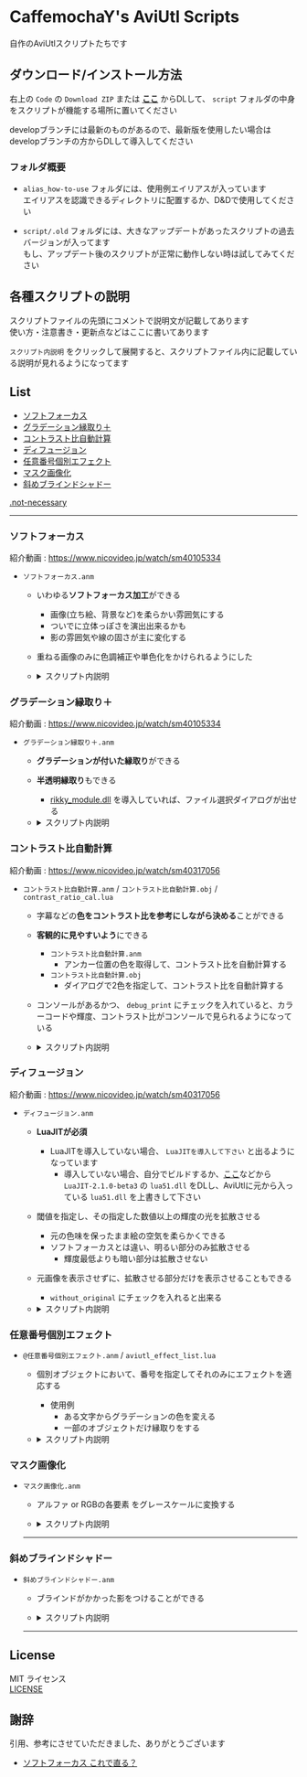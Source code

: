 # CaffemochaY's AviUtl Scripts

自作のAviUtlスクリプトたちです

## ダウンロード/インストール方法

右上の `Code` の `Download ZIP` または **[ここ](https://github.com/CaffemochaY/CaffemochaY-AviUtl-Scripts/archive/refs/heads/main.zip)** からDLして、 `script` フォルダの中身をスクリプトが機能する場所に置いてください

developブランチには最新のものがあるので、最新版を使用したい場合はdevelopブランチの方からDLして導入してください

### フォルダ概要

- `alias_how-to-use` フォルダには、使用例エイリアスが入っています  
  エイリアスを認識できるディレクトリに配置するか、D&Dで使用してください

- `script/.old` フォルダには、大きなアップデートがあったスクリプトの過去バージョンが入ってます  
  もし、アップデート後のスクリプトが正常に動作しない時は試してみてください

## 各種スクリプトの説明

スクリプトファイルの先頭にコメントで説明文が記載してあります  
使い方・注意書き・更新点などはここに書いてあります

`スクリプト内説明` をクリックして展開すると、スクリプトファイル内に記載している説明が見れるようになってます

## List

- [ソフトフォーカス](#ソフトフォーカス)
- [グラデーション縁取り＋](#グラデーション縁取り)
- [コントラスト比自動計算](#コントラスト比自動計算)
- [ディフュージョン](#ディフュージョン)
- [任意番号個別エフェクト](#任意番号個別エフェクト)
- [マスク画像化](#マスク画像化)
- [斜めブラインドシャドー](#斜めブラインドシャドー)

[.not-necessary](#not-necessary)

---

### ソフトフォーカス

紹介動画 : <https://www.nicovideo.jp/watch/sm40105334>

- `ソフトフォーカス.anm`

  - いわゆる**ソフトフォーカス加工**ができる
    - 画像(立ち絵、背景など)を柔らかい雰囲気にする
    - ついでに立体っぽさを演出出来るかも
    - 影の雰囲気や線の固さが主に変化する

  - 重ねる画像のみに色調補正や単色化をかけられるようにした

  - <details><summary>スクリプト内説明</summary>

    ---

    ソフトフォーカス.anm / ver.2.0.2  
    Copyright (c) 2022 CaffemochaY

    - 立ち絵等の画像を柔らかい雰囲気にします  
    - ついでに立体っぽさを演出出来るかもしれません  
    - 影の雰囲気や線の固さが主に変化します

    "ぼかし", "拡散光", "単色化", "色調補正" の順番でエフェクトをかけます

    - parameter
      - alpha : エフェクトをかけたものの透明度(適応する強さに相当)
      - その他 : "ぼかし", "拡散光", "単色化", "色調補正" のパラメータ各種

    - 注意
      - `X,Y調整` は、絶対値が `"最大画像サイズ" - w(or h) - (blur_range + diffusion) * 2` より小さくなるようにしないと元画像がクリッピングされます
      - `合成モード(0-12)` のうち、`10` , `11` , `12` はうまくいかない場合があります
        - 詳細は `lua.txt` を見て下さい

    - changelog
      - ver.2
        - obj.copybufferを使わないようにした
        - 画像データのキャッシュ数を `0` にしても機能するようにした
        - 各種パラメータが `0` の時、パラメータが `0` の一部のエフェクトを無効化し、動作を軽量化した
      - ver.2.0.1
        - バージョン表記を3桁に変更
      - ver.2.0.2
        - 文字コードの正規化

    </details>

### グラデーション縁取り＋

紹介動画 : <https://www.nicovideo.jp/watch/sm40105334>

- `グラデーション縁取り＋.anm`

  - **グラデーションが付いた縁取り**ができる
  - **半透明縁取り**もできる
    - [rikky_module.dll](https://hazumurhythm.com/a/a2Z/) を導入していれば、ファイル選択ダイアログが出せる

  - <details><summary>スクリプト内説明</summary>

    ---

    グラデーション縁取り＋.anm / ver.2.0.2  
    Copyright (c) 2022 CaffemochaY

    グラデーションがかかった縁取りを1オブジェクトで完結させることが出来るようにするスクリプトです  
    縁取り部分の透明度も設定できます  
    グラデーションの強さを `0` にすれば、ただの透過縁取りとしても使えます  
    開始色, 終了色を空欄にすると、**色選択無し**の状態になります

    `rikky_module.dll` がこのスクリプトで読める場所にあれば、ファイル選択ダイアログが出せます  
    `rikkymodule&memory` を導入していない場合は、`\` をエスケープしてください

    - parameter
      - 縁取り, グラデーションのパラメータ各種
      - alpha : 縁取り部分の透明度

    - changelog
      - ver.2
        - obj.copybufferを使わないようにした
        - 画像データのキャッシュ数を `0` にしても機能するようにした
      - ver.2.0.1
        - バージョン表記を3桁に変更
      - ver.2.0.2
        - 文字コードの正規化

    </details>

### コントラスト比自動計算

紹介動画 : <https://www.nicovideo.jp/watch/sm40317056>

- `コントラスト比自動計算.anm` / `コントラスト比自動計算.obj` / `contrast_ratio_cal.lua`

  - 字幕などの**色をコントラスト比を参考にしながら決める**ことができる
  - **客観的に見やすいよう**にできる
    - `コントラスト比自動計算.anm`
      - アンカー位置の色を取得して、コントラスト比を自動計算する
    - `コントラスト比自動計算.obj`
      - ダイアログで2色を指定して、コントラスト比を自動計算する

  - コンソールがあるかつ、 `debug_print` にチェックを入れていると、カラーコードや輝度、コントラスト比がコンソールで見られるようになっている

  - <details><summary>スクリプト内説明</summary>

    ---

    コントラスト比自動計算.anm / ver.1.0.2  
    Copyright (c) 2022 CaffemochaY

    アンカーで2色を取得して、その2つのコントラスト比を自動で計算するスクリプト  
    [WCAG 2.0](https://www.w3.org/TR/WCAG20-TECHS/G17.html#G17-procedure)基準で色のコントラスト比を計算する

    - parameter
      - 文字色 / 文字装飾色 : 色
      - 文字サイズ, フォント名, 文字装飾 : テキストのパラメータ
      - 文字不透明度 : 文字の不透明度
      - info : アンカー, コントラスト比の表示を設定
      - debug_print : debug_printに値を返すかの指定

    - changelog
      - ver.1.0.1
        - バージョン表記を3桁に変更
      - ver.1.0.2
        - 文字コードの正規化

    ---

    コントラスト比自動計算.obj / ver.1.0.2  
    Copyright (c) 2022 CaffemochaY

    ダイアログで2色を指定して、その2つのコントラスト比を自動で計算するスクリプト  
    [WCAG 2.0](https://www.w3.org/TR/WCAG20-TECHS/G17.html#G17-procedure)基準で色のコントラスト比を計算する

    - parameter
      - 文字色 / 背景色 : 色
      - 文字サイズ, フォント名, 文字装飾 : テキストのパラメータ
      - 背景margin : 文字の範囲から、どれだけ余白をとるかの指定
      - debug_print : debug_printに値を返すかの指定

    - changelog
      - ver.1.0.1
        - バージョン表記を3桁に変更
      - ver.1.0.2
        - 文字コードの正規化

    ---

    contrast_ratio_cal.lua / ver.1.0.2  
    Copyright (c) 2022 CaffemochaY

    sourse : [WCAG 2.0](https://www.w3.org/TR/WCAG20-TECHS/G17.html#G17-procedure)

    - changelog
      - ver.1.0.1
        - バージョン表記を3桁に変更
      - ver.1.0.2
        - 文字コードの正規化

    </details>

### ディフュージョン

紹介動画 : <https://www.nicovideo.jp/watch/sm40317056>

- `ディフュージョン.anm`

  - **LuaJITが必須**
    - LuaJITを導入していない場合、 `LuaJITを導入して下さい` と出るようになっています
      - 導入していない場合、自分でビルドするか、[ここ](https://scrapbox.io/ePi5131/LuaJIT)などから `LuaJIT-2.1.0-beta3` の `lua51.dll` をDLし、AviUtlに元から入っている `lua51.dll` を上書きして下さい

  - 閾値を指定し、その指定した数値以上の輝度の光を拡散させる
    - 元の色味を保ったまま絵の空気を柔らかくできる
    - ソフトフォーカスとは違い、明るい部分のみ拡散させる
      - 輝度最低よりも暗い部分は拡散させない

  - 元画像を表示させずに、拡散させる部分だけを表示させることもできる
    - `without_original` にチェックを入れると出来る

  - <details><summary>スクリプト内説明</summary>

    ---

    ディフュージョン.anm / ver.1.3.0  
    Copyright (c) 2022 CaffemochaY

    LuaJITが必須 （LuaJIT 2.1.0-beta3 推奨）

    - 閾値を指定し、その指定した数値以上の輝度の光を拡散させる
    - 元の色味を保ったまま絵の空気を柔らかくできる

    - parameter
      - 輝度最低 / 最高 : 拡散させたいハイライト部分の輝度の最低、最高を指定する
        - 輝度最低より下の輝度は `0` , 輝度最高より上の輝度は `1` に補正する
      - 輝度上限 : それ以上の輝度の部分を拡散させないようにする
        - 輝度上限以上の輝度の部分の `alpha` を `0` にする
      - alpha : ハイライト部分の透明度倍率(%)
        - alpha_Insert : `obj.track3` よりも自由に指定できる透明度倍率
          - `100` 以上を指定すると、通常よりも濃くできる
      - without_original : 元画像を表示するかどうか （`1` で表示しない）
      - ぼかし, 色調補正 各種パラメータ

    - 注意
      - `合成モード(0-12)` のうち、`10` , `11` , `12` はうまくいかない場合があります
        - 詳細は `lua.txt` を見て下さい
      - 合成モードは変えない方が良いと思われる
        - 変えるとしたら、`0` , `1` , `4` , `5` , `6` , `8` 辺り
        - デフォルトは `6`
      - `_dp1~10,13~16` をglobal変数で使用しています

    - changelog
      - ver.1.1
        - 0除算のパターンを考慮していなかったため該当部分の修正
      - ver.1.2
        - 輝度上限を設定出来るようにした
          - 白飛びしにくくなるように設定出来るようになったはず
      - ver.1.2.1
        - バージョン表記を3桁に変更
      - ver.1.3.0
        - pixel処理のループを改良
        - 文字コードの正規化

    </details>

### 任意番号個別エフェクト

- `@任意番号個別エフェクト.anm` / `aviutl_effect_list.lua`

  - 個別オブジェクトにおいて、番号を指定してそれのみにエフェクトを適応する
    - 使用例
      - ある文字からグラデーションの色を変える
      - 一部のオブジェクトだけ縁取りをする

  - <details><summary>スクリプト内説明</summary>

    ---

    任意番号個別エフェクト.anm / ver.1.2.2  
    Copyright (c) 2022 CaffemochaY

    - parameter
      - 開始番号 / 終了番号 : エフェクトをかけたい `index` を指定する
        - index_table : "table" でエフェクトをかけたい `index` を複数範囲指定する
          - `index` は `0` スタート

      - 関数版
        - Effect_insert : 関数などでエフェクトを指定する ( `obj.effect` , `function` など)
      - テンプレート版
        - _name : エフェクトの名前
        - track0~7 : トラックバー (3,4,5,6,7 は "table" で指定)
        - color1,2 : 色
        - check0~4 : チェックの値を 0,1 で指定 (1,2,3,4 は "table" で指定)
        - mode : 合成モードなどの `.exo` で `mode` の値を指定
        - type : 図形の種類などの `.exo` で `type` の値を指定
        - name/file : アニメーション効果の名称やファイルのパスなどを指定
        - color_yc1,2 : YCbCr の各種値を "table" でエフェクトを指定 (数値でも可)
        - seed/変形方法 : ノイズの `seed` を指定 / ディスプレイスメントマップの変形方法を指定
        - param : アニメーション効果のダイアログパラメータを指定

    - 注意
      - `Effect_insert()` の初めの `]]` は消さないように
      - `Effect_insert` は、 スクリプト制御で `Effect_insert` で関数を定義して代入すると、stack overflow になる
      - "table" の欄は "table" で値を指定すること

    - changelog
      - ver.1.1
        - `stack overflow` について追記
      - ver.1.2
        - 設定ダイアログの番号が誤っていたので修正
      - ver.1.2.1
        - バージョン表記を3桁に変更
      - ver.1.2.2
        - 文字コードの正規化
        - コードのフォーマット

    ---

    aviutl_effect_list.lua / ver.1.0.2  
    Copyright (c) 2022 CaffemochaY

    - parameter
      - _name         : "string"
      - track
        - track0      : "number"
        - track1      : "number"
        - track2      : "number"
        - track3      : "number"
        - track4      : "number"
        - track5      : "number"
        - track6      : "number"
        - track7      : "number"
      - color
        - color1/col  : "number"
        - color2/col  : "number"
      - check
        - check0/chk  : "number"
        - check1/chk  : "number"
        - check2/chk  : "number"
        - check3/chk  : "number"
        - check4/chk  : "number"
      - mode          : "number"
      - etype         : "number"
      - name / file   : "string"
      - color_yc
        - color_yc1   : "table" or "number"
        - color_yc2   : "table" or "number"
      - seed          : "number"
      - calc          : "number"
      - param         : "string"

    - changelog
      - ver.1.0.1
        - バージョン表記を3桁に変更
        - コメントを少し整理
      - ver.1.0.2
        - 文字コードの正規化

    </details>

### マスク画像化

- `マスク画像化.anm`

  - アルファ or RGBの各要素 をグレースケールに変換する

  - <details><summary>スクリプト内説明</summary>

    ---

    マスク画像化.anm / ver.1.2.1  
    Copyright (c) 2022 CaffemochaY

    アルファ or RGBの各要素 をグレースケールに変換する

    - changelog
      - ver.1.1.0
        - オブジェクトの生成の方法を変更
      - ver.1.2.0
        - pixel処理のループを改良
      - ver.1.2.1
        - 文字コードの正規化

  </details>

  ---

### 斜めブラインドシャドー

- `斜めブラインドシャドー.anm`

  - ブラインドがかかった影をつけることができる

  - <details><summary>スクリプト内説明</summary>

    ---

    斜めブラインドシャドー.anm / ver.1.0.0
    Copyright (c) 2022 CaffemochaY

    Timさんの[斜めブラインド(改)](https://tim3.web.fc2.com/sidx.htm#DiaSha)が必須

    - parameter
      - alpha : 影の透明度
      - ratio : ブラインドの適応割合
      - width : ブラインドの幅
      - angle : ブラインドの角度
      - X : 影のX座標
      - Y : 影のY座標
      - 基準 : ブラインドの基準座標
      - 時間差[%] : ブラインドの幅のずれ
      - ぼかし : 影のぼかし度合い
      - 背景色 : 影のベースになる色
      - 斜線色 : 影のブラインドがかかった方の色
      - insert : trackパラメータに別の式の挿入ができるやつ

  </details>

  ---

## License

MIT ライセンス  
[LICENSE](LICENSE)

## 謝辞

引用、参考にさせていただきました、ありがとうございます

- [ソフトフォーカス これで直る？](https://scrapbox.io/ePi5131/ソフトフォーカス_これで直る？)
